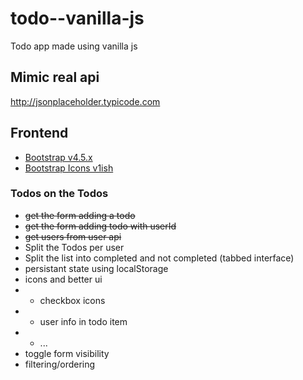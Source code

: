 # todo--vanilla-js

Todo app made using vanilla js

## Mimic real api

http://jsonplaceholder.typicode.com

## Frontend

- [Bootstrap v4.5.x](https://getbootstrap.com/docs/4.5/getting-started/introduction/)
- [Bootstrap Icons v1ish](https://icons.getbootstrap.com)


### Todos on the Todos
- ~~get the form adding a todo~~
- ~~get the form adding todo with userId~~
- ~~get users from user api~~
- Split the Todos per user
- Split the list into completed and not completed (tabbed interface)
- persistant state using localStorage
- icons and better ui
- - checkbox icons
- - user info in todo item
- - ...
- toggle form visibility
- filtering/ordering

